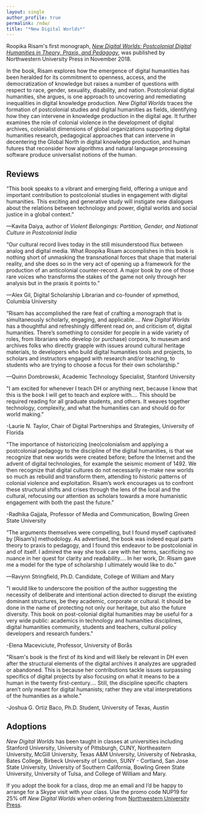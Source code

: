 ```yaml
---
layout: single
author_profile: true
permalink: /ndw/
title: "*New Digital Worlds*"
---
```


Roopika Risam's first monograph, [_New Digital Worlds: Postcolonial Digital Humanities in Theory, Praxis, and Pedagogy_](http://www.nupress.northwestern.edu/content/new-digital-worlds), was published by Northwestern University Press in November 2018.

In the book, Risam explores how the emergence of digital humanities has been heralded for its commitment to openness, access, and the democratization of knowledge but raises a number of questions with respect to race, gender, sexuality, disability, and nation. Postcolonial digital humanities, she argues, is one approach to uncovering and remediating inequalities in digital knowledge production. _New Digital Worlds_ traces the formation of postcolonial studies and digital humanities as fields, identifying how they can intervene in knowledge production in the digital age. It further examines the role of colonial violence in the development of digital archives, colonialist dimensions of global organizations supporting digital humanities research, pedagogical approaches that can intervene in decentering the Global North in digital knowledge production, and human futures that reconsider how algorithms and natural language processing software produce universalist notions of the human.

## Reviews

“This book speaks to a vibrant and emerging field, offering a unique and important contribution to postcolonial studies in engagement with digital humanities. This exciting and generative study will instigate new dialogues about the relations between technology and power, digital worlds and social justice in a global context.”

—Kavita Daiya, author of _Violent Belongings: Partition, Gender, and National Culture in Postcolonial India_

“Our cultural record lives today in the still misunderstood flux between analog and digital media. What Roopika Risam accomplishes in this book is nothing short of unmasking the transnational forces that shape that material reality, and she does so in the very act of opening up a framework for the production of an anticolonial counter-record. A major book by one of those rare voices who transforms the stakes of the game not only through her analysis but in the praxis it points to.”

—Alex Gil, Digital Scholarship Librarian and co-founder of xpmethod, Columbia University

“Risam has accomplished the rare feat of crafting a monograph that is simultaneously scholarly, engaging, and applicable…. _New Digital Worlds_ has a thoughtful and refreshingly different read on, and criticism of, digital humanities. There’s something to consider for people in a wide variety of roles, from librarians who develop (or purchase) corpora, to museum and archives folks who directly grapple with issues around cultural heritage materials, to developers who build digital humanities tools and projects, to scholars and instructors engaged with research and/or teaching, to students who are trying to choose a focus for their own scholarship.”

—Quinn Dombrowski, Academic Technology Specialist, Stanford University

"I am excited for whenever I teach DH or anything next, because I know that this is the book I will get to teach and explore with.... This should be required reading for all graduate students, and others. It weaves together technology, complexity, and what the humanities can and should do for world making."

-Laurie N. Taylor, Chair of Digital Partnerships and Strategies, University of Florida

"The importance of historicizing (neo)colonialism and applying a postcolonial pedagogy to the discipline of the digital humanities, is that we recognize that new worlds were created before; before the Internet and the advent of digital technologies, for example the seismic moment of 1492. We then recognize that digital cultures do not necessarily re-make new worlds so much as rebuild and transform them, attending to historic patterns of colonial violence and exploitation. Risam’s work encourages us to confront these structural shifts and crises through the lens of the local and the cultural, refocusing our attention as scholars towards a more humanistic engagement with both the past the future."

-Radhika Gajjala, Professor of Media and Communication, Bowling Green State University

“The arguments themselves were compelling, but I found myself captivated by [Risam’s] methodology. As advertised, the book was indeed equal parts theory to praxis to pedagogy, and I found this endeavor to be postcolonial in and of itself. I admired the way she took care with her terms, sacrificing no nuance in her quest for clarity and readability…. In her work, Dr. Risam gave me a model for the type of scholarship I ultimately would like to do.”

—Ravynn Stringfield, Ph.D. Candidate, College of William and Mary

"I would like to underscore the position of the author suggesting the necessity of deliberate and intentional action directed to disrupt the existing dominant structures, be they academic, corporate or cultural. It should be done in the name of protecting not only our heritage, but also the future diversity. This book on post-colonial digital humanities may be useful for a very wide public: academics in technology and humanities disciplines, digital humanities community, students and teachers, cultural policy developers and research funders."

-Elena Maceviciute, Professor, University of Borås

"Risam's book is the first of its kind and will likely be relevant in DH even after the structural elements of the digital archives it analyzes are upgraded or abandoned. This is because her contributions tackle issues surpassing specifics of digital projects by also focusing on what it means to be a human in the twenty first-century.... Still, the discipline specific chapters aren’t only meant for digital humanists; rather they are vital interpretations of the humanities as a whole."

-Joshua G. Ortiz Baco, Ph.D. Student, University of Texas, Austin

## Adoptions

_New Digital Worlds_ has been taught in classes at universities including Stanford University, University of Pittsburgh, CUNY, Northeastern University, McGill University, Texas A&M University, University of Nebraska, Bates College, Birbeck University of London, SUNY - Cortland, San Jose State University, University of Southern California, Bowling Green State University, University of Tulsa, and College of William and Mary.

If you adopt the book for a class, drop me an email and I’d be happy to arrange for a Skype visit with your class. Use the promo code NUP19 for 25% off _New Digital Worlds_ when ordering from [Northwestern University Press](http://www.nupress.northwestern.edu/content/new-digital-worlds).

